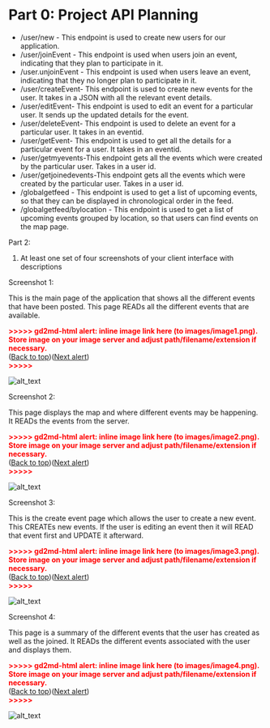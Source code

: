 

# **Part 0: Project API Planning**



*   /user/new - This endpoint is used to create new users for our application.
*   /user/joinEvent - This endpoint is used when users join an event, indicating that they plan to participate in it.
*   /user.unjoinEvent - This endpoint is used when users leave an event, indicating that they no longer plan to participate in it.
*   /user/createEvent- This endpoint is used to create new events for the user. It takes in a JSON with all the relevant event details. 
*   /user/editEvent- This endpoint is used to edit an event for a particular user. It sends up the updated details for the event. 
*   /user/deleteEvent- This endpoint is used to delete an event for a particular user. It takes in an eventid. 
*   /user/getEvent- This endpoint is used to get all the details for a particular event for a user. It takes in an eventid. 
*   /user/getmyevents-This endpoint gets all the events which were created by the particular user. Takes in a user id.
*   /user/getjoinedevents-This endpoint gets all the events which were created by the particular user. Takes in a user id. 
*   /globalgetfeed - This endpoint is used to get a list of upcoming events, so that they can be displayed in chronological order in the feed.
*   /globalgetfeed/bylocation - This endpoint is used to get a list of upcoming events grouped by location, so that users can find events on the map page.

Part 2: 



1. At least one set of four screenshots of your client interface with descriptions

Screenshot 1:

This is the main page of the application that shows all the different events that have been posted. This page READs all the different events that are available. 



<p id="gdcalert1" ><span style="color: red; font-weight: bold">>>>>>  gd2md-html alert: inline image link here (to images/image1.png). Store image on your image server and adjust path/filename/extension if necessary. </span><br>(<a href="#">Back to top</a>)(<a href="#gdcalert2">Next alert</a>)<br><span style="color: red; font-weight: bold">>>>>> </span></p>


![alt_text](images/image1.png "image_tooltip")


Screenshot 2:

This page displays the map and where different events may be happening. It READs the events from the server. 



<p id="gdcalert2" ><span style="color: red; font-weight: bold">>>>>>  gd2md-html alert: inline image link here (to images/image2.png). Store image on your image server and adjust path/filename/extension if necessary. </span><br>(<a href="#">Back to top</a>)(<a href="#gdcalert3">Next alert</a>)<br><span style="color: red; font-weight: bold">>>>>> </span></p>


![alt_text](images/image2.png "image_tooltip")


Screenshot 3:

This is the create event page which allows the user to create a new event. This CREATEs new events. If the user is editing an event then it will READ that event first and UPDATE it afterward.



<p id="gdcalert3" ><span style="color: red; font-weight: bold">>>>>>  gd2md-html alert: inline image link here (to images/image3.png). Store image on your image server and adjust path/filename/extension if necessary. </span><br>(<a href="#">Back to top</a>)(<a href="#gdcalert4">Next alert</a>)<br><span style="color: red; font-weight: bold">>>>>> </span></p>


![alt_text](images/image3.png "image_tooltip")


Screenshot 4:

This page is a summary of the different events that the user has created as well as the joined. It READs the different events associated with the user and displays them.



<p id="gdcalert4" ><span style="color: red; font-weight: bold">>>>>>  gd2md-html alert: inline image link here (to images/image4.png). Store image on your image server and adjust path/filename/extension if necessary. </span><br>(<a href="#">Back to top</a>)(<a href="#gdcalert5">Next alert</a>)<br><span style="color: red; font-weight: bold">>>>>> </span></p>


![alt_text](images/image4.png "image_tooltip")
